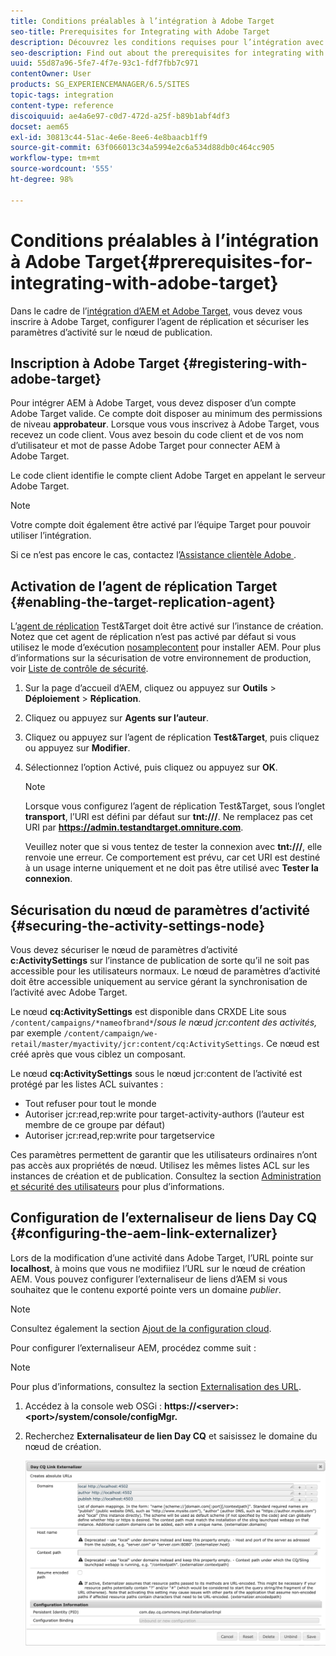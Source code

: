 ```yaml
---
title: Conditions préalables à l’intégration à Adobe Target
seo-title: Prerequisites for Integrating with Adobe Target
description: Découvrez les conditions requises pour l’intégration avec Adobe Target.
seo-description: Find out about the prerequisites for integrating with Adobe Target.
uuid: 55d87a96-5fe7-4f7e-93c1-fdf7fbb7c971
contentOwner: User
products: SG_EXPERIENCEMANAGER/6.5/SITES
topic-tags: integration
content-type: reference
discoiquuid: ae4a6e97-c0d7-472d-a25f-b89b1abf4df3
docset: aem65
exl-id: 30813c44-51ac-4e6e-8ee6-4e8baacb1ff9
source-git-commit: 63f066013c34a5994e2c6a534d88db0c464cc905
workflow-type: tm+mt
source-wordcount: '555'
ht-degree: 98%

---
```


# Conditions préalables à l’intégration à Adobe Target{#prerequisites-for-integrating-with-adobe-target}

Dans le cadre de l’[intégration d’AEM et Adobe Target](/help/sites-administering/target.md), vous devez vous inscrire à Adobe Target, configurer l’agent de réplication et sécuriser les paramètres d’activité sur le nœud de publication.

## Inscription à Adobe Target {#registering-with-adobe-target}

Pour intégrer AEM à Adobe Target, vous devez disposer d’un compte Adobe Target valide. Ce compte doit disposer au minimum des permissions de niveau **approbateur**. Lorsque vous vous inscrivez à Adobe Target, vous recevez un code client. Vous avez besoin du code client et de vos nom d’utilisateur et mot de passe Adobe Target pour connecter AEM à Adobe Target.

Le code client identifie le compte client Adobe Target en appelant le serveur Adobe Target.

>[!NOTE]
>
>Votre compte doit également être activé par l’équipe Target pour pouvoir utiliser l’intégration.
>
>Si ce n’est pas encore le cas, contactez l’[Assistance clientèle Adobe ](https://experienceleague.adobe.com/docs/target/using/cmp-resources-and-contact-information.html).

## Activation de l’agent de réplication Target {#enabling-the-target-replication-agent}

L’[agent de réplication](/help/sites-deploying/replication.md) Test&amp;Target doit être activé sur l’instance de création. Notez que cet agent de réplication n’est pas activé par défaut si vous utilisez le mode d’exécution [nosamplecontent](/help/sites-deploying/configure-runmodes.md#using-samplecontent-and-nosamplecontent) pour installer AEM. Pour plus d’informations sur la sécurisation de votre environnement de production, voir [Liste de contrôle de sécurité](/help/sites-administering/security-checklist.md).

1. Sur la page d’accueil d’AEM, cliquez ou appuyez sur **Outils** > **Déploiement** > **Réplication**.
1. Cliquez ou appuyez sur **Agents sur l’auteur**.
1. Cliquez ou appuyez sur l’agent de réplication **Test&amp;Target**, puis cliquez ou appuyez sur **Modifier**.
1. Sélectionnez l’option Activé, puis cliquez ou appuyez sur **OK**.

   >[!NOTE]
   >
   >Lorsque vous configurez l’agent de réplication Test&amp;Target, sous l’onglet **transport**, l’URI est défini par défaut sur **tnt:///**. Ne remplacez pas cet URI par **https://admin.testandtarget.omniture.com**.
   >
   >Veuillez noter que si vous tentez de tester la connexion avec **tnt:///**, elle renvoie une erreur. Ce comportement est prévu, car cet URI est destiné à un usage interne uniquement et ne doit pas être utilisé avec **Tester la connexion**.

## Sécurisation du nœud de paramètres d’activité {#securing-the-activity-settings-node}

Vous devez sécuriser le nœud de paramètres d’activité **c:ActivitySettings** sur l’instance de publication de sorte qu’il ne soit pas accessible pour les utilisateurs normaux. Le nœud de paramètres d’activité doit être accessible uniquement au service gérant la synchronisation de l’activité avec Adobe Target.

Le nœud **cq:ActivitySettings** est disponible dans CRXDE Lite sous `/content/campaigns/*nameofbrand*`/*sous le nœud jcr:content des activités,* par exemple `/content/campaign/we-retail/master/myactivity/jcr:content/cq:ActivitySettings`. Ce nœud est créé après que vous ciblez un composant.

Le nœud **cq:ActivitySettings** sous le nœud jcr:content de l’activité est protégé par les listes ACL suivantes :

* Tout refuser pour tout le monde
* Autoriser jcr:read,rep:write pour target-activity-authors (l’auteur est membre de ce groupe par défaut)
* Autoriser jcr:read,rep:write pour targetservice

Ces paramètres permettent de garantir que les utilisateurs ordinaires n’ont pas accès aux propriétés de nœud. Utilisez les mêmes listes ACL sur les instances de création et de publication. Consultez la section [Administration et sécurité des utilisateurs](/help/sites-administering/security.md) pour plus d’informations.

## Configuration de l’externaliseur de liens Day CQ {#configuring-the-aem-link-externalizer}

Lors de la modification d’une activité dans Adobe Target, l’URL pointe sur **localhost**, à moins que vous ne modifiiez l’URL sur le nœud de création AEM. Vous pouvez configurer l’externaliseur de liens d’AEM si vous souhaitez que le contenu exporté pointe vers un domaine *publier*.

>[!NOTE]
>
>Consultez également la section [Ajout de la configuration cloud](/help/sites-administering/experience-fragments-target.md#add-the-cloud-configuration).

Pour configurer l’externaliseur AEM, procédez comme suit :

>[!NOTE]
>
>Pour plus d’informations, consultez la section [Externalisation des URL](/help/sites-developing/externalizer.md).

1. Accédez à la console web OSGi : **https://&lt;server>:&lt;port>/system/console/configMgr.**
1. Recherchez **Externalisateur de lien Day CQ** et saisissez le domaine du nœud de création.

   ![chlimage_1-120](assets/aem-externalizer-01.png)
